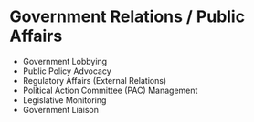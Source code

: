 # Government Relations / Public Affairs

- Government Lobbying
- Public Policy Advocacy
- Regulatory Affairs (External Relations)
- Political Action Committee (PAC) Management
- Legislative Monitoring
- Government Liaison